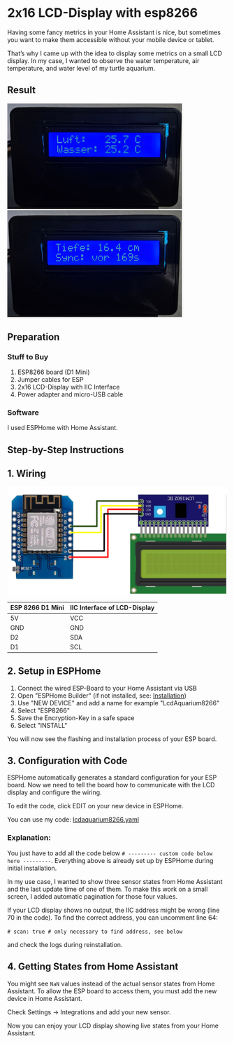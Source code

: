 # 2x16 LCD-Display with esp8266
Having some fancy metrics in your Home Assistant is nice, but sometimes you want to make them accessible without your mobile device or tablet.

That’s why I came up with the idea to display some metrics on a small LCD display. In my case, I wanted to observe the water temperature, air temperature, and water level of my turtle aquarium.
## Result
<img src="images/lcdDisplay_result1.jpg" alt="lcdDisplay_result1" width="400"/>
<img src="images/lcdDisplay_result2.jpg" alt="lcdDisplay_result2" width="400"/>

## Preparation

### Stuff to Buy
1. ESP8266 board (D1 Mini)
2. Jumper cables for ESP
3. 2x16 LCD-Display with IIC Interface
4. Power adapter and micro-USB cable

### Software
I used ESPHome with Home Assistant.

## Step-by-Step Instructions

## 1. Wiring
<img src="images/lcdDisplay_wiring.png" alt="lcdDisplay_wiring" width="700"/>


| ESP 8266 D1 Mini | IIC Interface of LCD-Display |
|------------------|------------------------------|
| 5V               | VCC                          |
| GND              | GND                          |
| D2               | SDA                          |
| D1               | SCL                          |

## 2. Setup in ESPHome
1. Connect the wired ESP-Board to your Home Assistant via USB
2. Open "ESPHome Builder" (if not installed, see: [Installation](https://esphome.io/guides/getting_started_hassio.html))
3. Use "NEW DEVICE" and add a name for example "LcdAquarium8266"
4. Select "ESP8266"
5. Save the Encryption-Key in a safe space
6. Select "INSTALL"

You will now see the flashing and installation process of your ESP board.

## 3. Configuration with Code
ESPHome automatically generates a standard configuration for your ESP board.
Now we need to tell the board how to communicate with the LCD display and configure the wiring.

To edit the code, click EDIT on your new device in ESPHome.

You can use my code: [lcdaquarium8266.yaml](lcdaquarium8266.yaml)

### Explanation:
You just have to add all the code below `# --------- custom code below here ---------`. Everything above is already set up by ESPHome during initial installation.

In my use case, I wanted to show three sensor states from Home Assistant and the last update time of one of them.
To make this work on a small screen, I added automatic pagination for those four values.

If your LCD display shows no output, the IIC address might be wrong (line 70 in the code).
To find the correct address, you can uncomment line 64:

`# scan: true # only necessary to find address, see below` 

and check the logs during reinstallation.

## 4. Getting States from Home Assistant
You might see `NaN` values instead of the actual sensor states from Home Assistant.
To allow the ESP board to access them, you must add the new device in Home Assistant.

Check Settings → Integrations and add your new sensor.

Now you can enjoy your LCD display showing live states from your Home Assistant.
